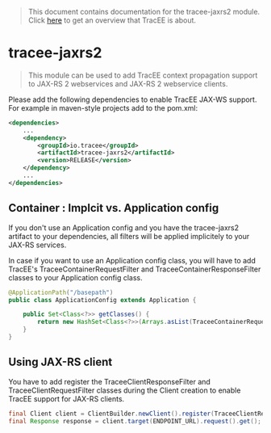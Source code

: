 > This document contains documentation for the tracee-jaxrs2 module. Click [here](/README.md) to get an overview that TracEE is about.

# tracee-jaxrs2

> This module can be used to add TracEE context propagation support to JAX-RS 2 webservices and JAX-RS 2 webservice clients.

Please add the following dependencies to enable TracEE JAX-WS support. For example in maven-style projects add to the pom.xml:

```xml
<dependencies>
    ...
    <dependency>
        <groupId>io.tracee</groupId>
        <artifactId>tracee-jaxrs2</artifactId>
        <version>RELEASE</version>
    </dependency>
    ...
</dependencies>
```



## Container : Implcit vs. Application config
If you don't use an Application config and you have the tracee-jaxrs2 artifact to your dependencies, all filters will be applied implicitely to your JAX-RS services. 

In case if you want to use an Application config class, you will have to add TracEE's TraceeContainerRequestFilter and TraceeContainerResponseFilter classes to your Application config class.

```java
@ApplicationPath("/basepath")
public class ApplicationConfig extends Application {

    public Set<Class<?>> getClasses() {
        return new HashSet<Class<?>>(Arrays.asList(TraceeContainerRequestFilter.class,TraceeContainerResponseFilter.class,...);
    }
}
```

## Using JAX-RS client
You have to add register the TraceeClientResponseFilter and TraceeClientRequestFilter classes during the Client creation to enable TracEE support for JAX-RS clients. 

```java
final Client client = ClientBuilder.newClient().register(TraceeClientRequestFilter.class).register(TraceeClientResponseFilter.class);
final Response response = client.target(ENDPOINT_URL).request().get();
```


